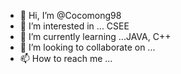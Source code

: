 - 👋 Hi, I’m @Cocomong98
- 👀 I’m interested in ... CSEE
- 🌱 I’m currently learning ...JAVA, C++
- 💞️ I’m looking to collaborate on ...
- 📫 How to reach me ...

<!---
Cocomong98/Cocomong98 is a ✨ special ✨ repository because its `README.md` (this file) appears on your GitHub profile.
You can click the Preview link to take a look at your changes.
--->

